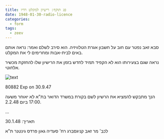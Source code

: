```yaml
---
title: פג תוקף: רישיון למקלט רדיו
date: 1948-01-30-radio-licence
categories:
  - form
tags:
  - zeev
---
```


סבא זאב נפטר עם חוב על חשבון אגרת הטלוויזיה.
הוא סירב לשלם ואמר: נראה אותם באים לבית-אבות ומחרימים לי את המקלט.

נראה שגם בצעירותו הוא לא הקפיד תמיד לחדש בזמן
את הרישיון שלו להחזקת מכשיר אלחוטי.

![text](/pupko-papers/assets/images/1948-01-30-radio-licence.jpg)

80882 Exp on 30.9.47


הנך מתבקש להמציא את הרשיון לשם בקורת במשרד הדואר בת"א לא יאוחר משעה 17:00
ביום 2.2.48.

...

תאריך: 30.1.48

לכב'
מר זאב קניגסברג רח' סעדיה גאון פרדס גינטנר ת"א

